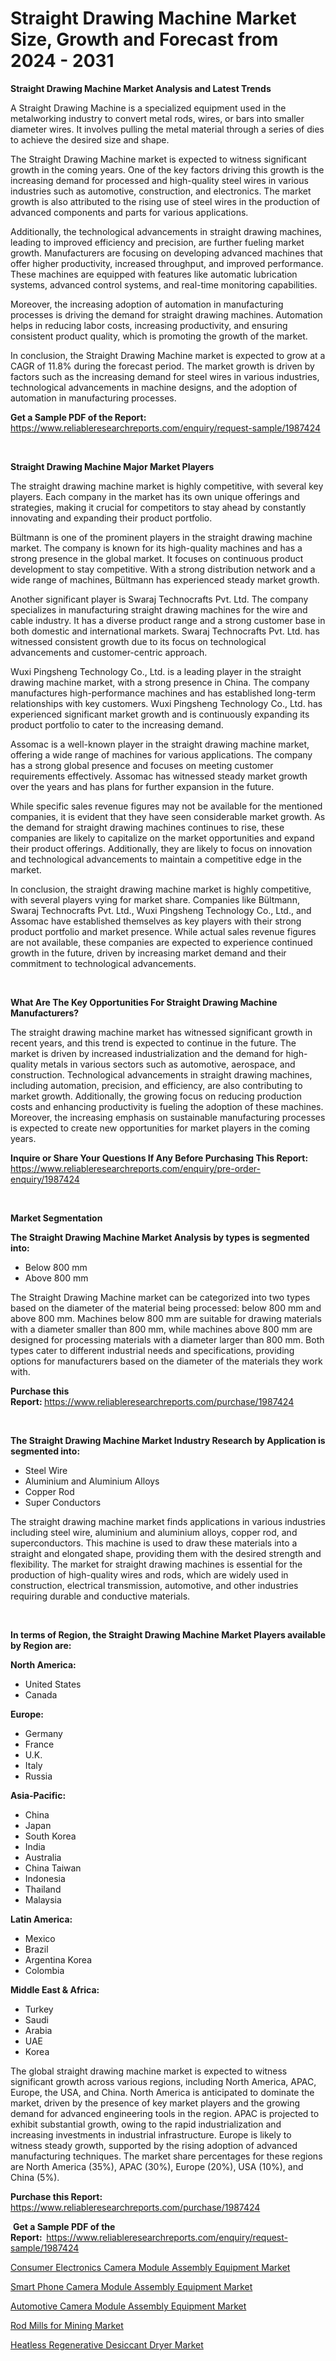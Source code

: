 <p><h1>Straight Drawing Machine Market Size, Growth and Forecast from 2024 - 2031</h1></p><p><strong>Straight Drawing Machine Market Analysis and Latest Trends</strong></p>
<p><p>A Straight Drawing Machine is a specialized equipment used in the metalworking industry to convert metal rods, wires, or bars into smaller diameter wires. It involves pulling the metal material through a series of dies to achieve the desired size and shape.</p><p>The Straight Drawing Machine market is expected to witness significant growth in the coming years. One of the key factors driving this growth is the increasing demand for processed and high-quality steel wires in various industries such as automotive, construction, and electronics. The market growth is also attributed to the rising use of steel wires in the production of advanced components and parts for various applications.</p><p>Additionally, the technological advancements in straight drawing machines, leading to improved efficiency and precision, are further fueling market growth. Manufacturers are focusing on developing advanced machines that offer higher productivity, increased throughput, and improved performance. These machines are equipped with features like automatic lubrication systems, advanced control systems, and real-time monitoring capabilities.</p><p>Moreover, the increasing adoption of automation in manufacturing processes is driving the demand for straight drawing machines. Automation helps in reducing labor costs, increasing productivity, and ensuring consistent product quality, which is promoting the growth of the market.</p><p>In conclusion, the Straight Drawing Machine market is expected to grow at a CAGR of 11.8% during the forecast period. The market growth is driven by factors such as the increasing demand for steel wires in various industries, technological advancements in machine designs, and the adoption of automation in manufacturing processes.</p></p>
<p><strong>Get a Sample PDF of the Report:&nbsp;</strong> <a href="https://www.reliableresearchreports.com/enquiry/request-sample/1987424">https://www.reliableresearchreports.com/enquiry/request-sample/1987424</a></p>
<p>&nbsp;</p>
<p><strong>Straight Drawing Machine Major Market Players</strong></p>
<p><p>The straight drawing machine market is highly competitive, with several key players. Each company in the market has its own unique offerings and strategies, making it crucial for competitors to stay ahead by constantly innovating and expanding their product portfolio.</p><p>Bültmann is one of the prominent players in the straight drawing machine market. The company is known for its high-quality machines and has a strong presence in the global market. It focuses on continuous product development to stay competitive. With a strong distribution network and a wide range of machines, Bültmann has experienced steady market growth.</p><p>Another significant player is Swaraj Technocrafts Pvt. Ltd. The company specializes in manufacturing straight drawing machines for the wire and cable industry. It has a diverse product range and a strong customer base in both domestic and international markets. Swaraj Technocrafts Pvt. Ltd. has witnessed consistent growth due to its focus on technological advancements and customer-centric approach.</p><p>Wuxi Pingsheng Technology Co., Ltd. is a leading player in the straight drawing machine market, with a strong presence in China. The company manufactures high-performance machines and has established long-term relationships with key customers. Wuxi Pingsheng Technology Co., Ltd. has experienced significant market growth and is continuously expanding its product portfolio to cater to the increasing demand.</p><p>Assomac is a well-known player in the straight drawing machine market, offering a wide range of machines for various applications. The company has a strong global presence and focuses on meeting customer requirements effectively. Assomac has witnessed steady market growth over the years and has plans for further expansion in the future.</p><p>While specific sales revenue figures may not be available for the mentioned companies, it is evident that they have seen considerable market growth. As the demand for straight drawing machines continues to rise, these companies are likely to capitalize on the market opportunities and expand their product offerings. Additionally, they are likely to focus on innovation and technological advancements to maintain a competitive edge in the market.</p><p>In conclusion, the straight drawing machine market is highly competitive, with several players vying for market share. Companies like Bültmann, Swaraj Technocrafts Pvt. Ltd., Wuxi Pingsheng Technology Co., Ltd., and Assomac have established themselves as key players with their strong product portfolio and market presence. While actual sales revenue figures are not available, these companies are expected to experience continued growth in the future, driven by increasing market demand and their commitment to technological advancements.</p></p>
<p>&nbsp;</p>
<p><strong>What Are The Key Opportunities For Straight Drawing Machine Manufacturers?</strong></p>
<p><p>The straight drawing machine market has witnessed significant growth in recent years, and this trend is expected to continue in the future. The market is driven by increased industrialization and the demand for high-quality metals in various sectors such as automotive, aerospace, and construction. Technological advancements in straight drawing machines, including automation, precision, and efficiency, are also contributing to market growth. Additionally, the growing focus on reducing production costs and enhancing productivity is fueling the adoption of these machines. Moreover, the increasing emphasis on sustainable manufacturing processes is expected to create new opportunities for market players in the coming years.</p></p>
<p><strong>Inquire or Share Your Questions If Any Before Purchasing This Report:</strong> <a href="https://www.reliableresearchreports.com/enquiry/pre-order-enquiry/1987424">https://www.reliableresearchreports.com/enquiry/pre-order-enquiry/1987424</a></p>
<p>&nbsp;</p>
<p><strong>Market Segmentation</strong></p>
<p><strong>The Straight Drawing Machine Market Analysis by types is segmented into:</strong></p>
<p><ul><li>Below 800 mm</li><li>Above 800 mm</li></ul></p>
<p><p>The Straight Drawing Machine market can be categorized into two types based on the diameter of the material being processed: below 800 mm and above 800 mm. Machines below 800 mm are suitable for drawing materials with a diameter smaller than 800 mm, while machines above 800 mm are designed for processing materials with a diameter larger than 800 mm. Both types cater to different industrial needs and specifications, providing options for manufacturers based on the diameter of the materials they work with.</p></p>
<p><strong>Purchase this Report:&nbsp;</strong><a href="https://www.reliableresearchreports.com/purchase/1987424">https://www.reliableresearchreports.com/purchase/1987424</a></p>
<p>&nbsp;</p>
<p><strong>The Straight Drawing Machine Market Industry Research by Application is segmented into:</strong></p>
<p><ul><li>Steel Wire</li><li>Aluminium and Aluminium Alloys</li><li>Copper Rod</li><li>Super Conductors</li></ul></p>
<p><p>The straight drawing machine market finds applications in various industries including steel wire, aluminium and aluminium alloys, copper rod, and superconductors. This machine is used to draw these materials into a straight and elongated shape, providing them with the desired strength and flexibility. The market for straight drawing machines is essential for the production of high-quality wires and rods, which are widely used in construction, electrical transmission, automotive, and other industries requiring durable and conductive materials.</p></p>
<p>&nbsp;</p>
<p><strong>In terms of Region, the Straight Drawing Machine Market Players available by Region are:</strong></p>
<p>
    <p> <strong> North America: </strong>
        <ul>
            <li>United States</li>
            <li>Canada</li>
        </ul>
        </p> 
    <p> <strong> Europe: </strong>
        <ul>
            <li>Germany</li>
            <li>France</li>
            <li>U.K.</li>
            <li>Italy</li>
            <li>Russia</li>
        </ul>
        </p> 
    <p> <strong> Asia-Pacific: </strong>
        <ul>
            <li>China</li>
            <li>Japan</li>
            <li>South Korea</li>
            <li>India</li>
            <li>Australia</li>
            <li>China Taiwan</li>
            <li>Indonesia</li>
            <li>Thailand</li>
            <li>Malaysia</li>
        </ul>
        </p> 
    <p> <strong> Latin America: </strong>
        <ul>
            <li>Mexico</li>
            <li>Brazil</li>
            <li>Argentina Korea</li>
            <li>Colombia</li>
        </ul>
        </p> 
    <p> <strong> Middle East & Africa: </strong>
        <ul>
            <li>Turkey</li>
            <li>Saudi</li>
            <li>Arabia</li>
            <li>UAE</li>
            <li>Korea</li>
        </ul>
    </p>
    </p>
<p><p>The global straight drawing machine market is expected to witness significant growth across various regions, including North America, APAC, Europe, the USA, and China. North America is anticipated to dominate the market, driven by the presence of key market players and the growing demand for advanced engineering tools in the region. APAC is projected to exhibit substantial growth, owing to the rapid industrialization and increasing investments in industrial infrastructure. Europe is likely to witness steady growth, supported by the rising adoption of advanced manufacturing techniques. The market share percentages for these regions are North America (35%), APAC (30%), Europe (20%), USA (10%), and China (5%).</p></p>
<p><strong>Purchase this Report: </strong><a href="https://www.reliableresearchreports.com/purchase/1987424">https://www.reliableresearchreports.com/purchase/1987424</a></p>
<p>&nbsp;<strong>Get a Sample PDF of the Report:&nbsp;&nbsp;</strong><a href="https://www.reliableresearchreports.com/enquiry/request-sample/1987424">https://www.reliableresearchreports.com/enquiry/request-sample/1987424</a></p>
<p><strong></strong></p>
<p><p><a href="https://github.com/Chiragrp22/Market-Research-Report-List-2/blob/main/consumer-electronics-camera-module-assembly-equipment-market.md">Consumer Electronics Camera Module Assembly Equipment Market</a></p><p><a href="https://github.com/ChiragRP21/Market-Research-Report-List-2/blob/main/smart-phone-camera-module-assembly-equipment-market.md">Smart Phone Camera Module Assembly Equipment Market</a></p><p><a href="https://github.com/Chiragrp23/Market-Research-Report-List-2/blob/main/automotive-camera-module-assembly-equipment-market.md">Automotive Camera Module Assembly Equipment Market</a></p><p><a href="https://github.com/ChiragRp1/Market-Research-Report-List-2/blob/main/rod-mills-for-mining-market.md">Rod Mills for Mining Market</a></p><p><a href="https://github.com/Chiragrp24/Market-Research-Report-List-2/blob/main/heatless-regenerative-desiccant-dryer-market.md">Heatless Regenerative Desiccant Dryer Market</a></p></p>